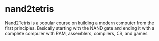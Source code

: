 # nand2tetris
Nand2Tetris is a popular course on building a modern computer from the first principles. Basically starting with the NAND gate and ending it with a complete computer with RAM, assemblers, compilers, OS, and games
